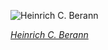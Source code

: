 
![Heinrich C. Berann](https://upload.wikimedia.org/wikipedia/commons/thumb/e/ed/Heinrich_Berann_NPS_Panorama_of_Yosemite_without_labels.jpg/750px-Heinrich_Berann_NPS_Panorama_of_Yosemite_without_labels.jpg)

*[Heinrich C. Berann](https://wikipedia.org/wiki/File:Heinrich_Berann_NPS_Panorama_of_Yosemite_without_labels.jpg)*

